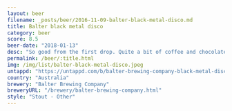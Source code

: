 ```yaml
---
layout: beer
filename: _posts/beer/2016-11-09-balter-black-metal-disco.md
title: Balter black metal disco
category: beer
score: 8.5
beer-date: "2018-01-13"
desc: "So good from the first drop. Quite a bit of coffee and chocolate and a nice hit of sweetness. Glad it comes in a big can"
permalink: /beer/:title.html
img: /img/list/balter-black-metal-disco.jpeg
untappd: "https://untappd.com/b/balter-brewing-company-black-metal-disco/1649787"
country: "Australia"
brewery: "Balter Brewing Company"
breweryURL: "/brewery/balter-brewing-company.html"
style: "Stout - Other"
---
```

